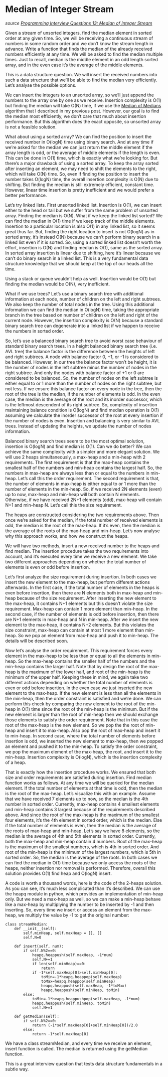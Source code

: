 # Median of Integer Stream

_source [Programming Interview Questions 13: Median of Integer Stream](http://www.ardendertat.com/2011/11/03/programming-interview-questions-13-median-of-integer-stream/)_

Given a stream of unsorted integers, find the median element in sorted order at any given time. So, we will be receiving a continuous stream of numbers in some random order and we don’t know the stream length in advance. Write a function that finds the median of the already received numbers efficiently at any time. We will be asked to find the median multiple times. Just to recall, median is the middle element in an odd length sorted array, and in the even case it’s the average of the middle elements.

This is a data structure question. We will insert the received numbers into such a data structure that we’ll be able to find the median very efficiently. Let’s analyse the possible options.

We can insert the integers to an unsorted array, so we’ll just append the numbers to the array one by one as we receive. Insertion complexity is O(1) but finding the median will take O(N) time, if we use the [Median of Medians](http://www.ardendertat.com/2011/10/27/programming-interview-questions-10-kth-largest-element-in-array/) algorithm that I described in my previous post. However, our goal is to find the median most efficiently, we don’t care that much about insertion performance. But this algorithm does the exact opposite, so unsorted array is not a feasible solution.

What about using a sorted array? We can find the position to insert the received number in O(logN) time using binary search. And at any time if we’re asked for the median we can just return the middle element if the array length is odd, or the average of middle elements if the length is even. This can be done in O(1) time, which is exactly what we’re looking for. But there’s a major drawback of using a sorted array. To keep the array sorted after inserting an element, we may need to shift the elements to the right, which will take O(N) time. So, even if finding the position to insert the number takes O(logN) time, the overall insertion complexity is O(N) due to shifting. But finding the median is still extremely efficient, constant time. However, linear time insertion is pretty inefficient and we would prefer a better performance.

Let’s try linked lists. First unsorted linked list. Insertion is O(1), we can insert either to the head or tail but we suffer from the same problem of unsorted array. Finding the median is O(N). What if we keep the linked list sorted? We can find the median in O(1) time if we keep track of the middle elements. Insertion to a particular location is also O(1) in any linked list, so it seems great thus far. But, finding the right location to insert is not O(logN) as in sorted array, it’s instead O(N) because we can’t perform binary search in a linked list even if it is sorted. So, using a sorted linked list doesn’t worth the effort, insertion is O(N) and finding median is O(1), same as the sorted array. In sorted array insertion is linear due to shifting, here it’s linear because we can’t do binary search in a linked list. This is a very fundamental data structure knowledge that we should keep at the top of our heads all the time.

Using a stack or queue wouldn’t help as well. Insertion would be O(1) but finding the median would be O(N), very inefficient.

What if we use trees? Let’s use a binary search tree with additional information at each node, number of children on the left and right subtrees. We also keep the number of total nodes in the tree. Using this additional information we can find the median in O(logN) time, taking the appropriate branch in the tree based on number of children on the left and right of the current node. However, the insertion complexity is O(N) because a standard binary search tree can degenerate into a linked list if we happen to receive the numbers in sorted order.

So, let’s use a balanced binary search tree to avoid worst case behaviour of standard binary search trees. In a height balanced binary search tree (i.e. AVL tree) the balance factor is the difference between the heights of left and right subtrees. A node with balance factor 0, +1, or -1 is considered to be balanced. However, in our tree the balance factor won’t be height, it is the number of nodes in the left subtree minus the number of nodes in the right subtree. And only the nodes with balance factor of +1 or 0 are considered to be balanced. So, the number of nodes on the left subtree is either equal to or 1 more than the number of nodes on the right subtree, but not less. If we ensure this balance factor on every node in the tree, then the root of the tree is the median, if the number of elements is odd. In the even case, the median is the average of the root and its inorder successor, which is the leftmost descendent of its right subtree. So, complexity of insertion maintaining balance condition is O(logN) and find median operation is O(1) assuming we calculate the inorder successor of the root at every insertion if the number of nodes is even. Insertion and balancing is very similar to AVL trees. Instead of updating the heights, we update the number of nodes information.

Balanced binary search trees seem to be the most optimal solution, insertion is O(logN) and find median is O(1). Can we do better? We can achieve the same complexity with a simpler and more elegant solution. We will use 2 heaps simultaneously, a max-heap and a min-heap with 2 requirements. The first requirement is that the max-heap contains the smallest half of the numbers and min-heap contains the largest half. So, the numbers in max-heap are always less than or equal to the numbers in min-heap. Let’s call this the order requirement. The second requirement is that, the number of elements in max-heap is either equal to or 1 more than the number of elements in the min-heap. So, if we received 2N elements (even) up to now, max-heap and min-heap will both contain N elements. Otherwise, if we have received 2N+1 elements (odd), max-heap will contain N+1 and min-heap N. Let’s call this the size requirement.

The heaps are constructed considering the two requirements above. Then once we’re asked for the median, if the total number of received elements is odd, the median is the root of the max-heap. If it’s even, then the median is the average of the roots of the max-heap and min-heap. Let’s now analyse why this approach works, and how we construct the heaps.

We will have two methods, insert a new received number to the heaps and find median. The insertion procedure takes the two requirements into account, and it’s executed every time we receive a new element. We take two different approaches depending on whether the total number of elements is even or odd before insertion.

Let’s first analyze the size requirement during insertion. In both cases we insert the new element to the max-heap, but perform different actions afterwards. In the first case, if the total number of elements in the heaps is even before insertion, then there are N elements both in max-heap and min-heap because of the size requirement. After inserting the new element to the max-heap, it contains N+1 elements but this doesn’t violate the size requirement. Max-heap can contain 1 more element than min-heap. In the second case, if the number of elements is odd before insertion, then there are N+1 elements in max-heap and N in min-heap. After we insert the new element to the max-heap, it contains N+2 elements. But this violates the size constraint, max-heap can contain at most 1 more element than min-heap. So we pop an element from max-heap and push it to min-heap. The details will be described soon.

Now let’s analyse the order requirement. This requirement forces every element in the max-heap to be less than or equal to all the elements in min-heap. So the max-heap contains the smaller half of the numbers and the min-heap contains the larger half. Note that by design the root of the max-heap is the maximum of the lower half, and root of the min-heap is the minimum of the upper half. Keeping these in mind, we again take two different actions depending on whether the total number of elements is even or odd before insertion. In the even case we just inserted the new element to the max-heap. If the new element is less than all the elements in the min-heap, then the order constraint is satisfied and we’re done. We can perform this check by comparing the new element to the root of the min-heap in O(1) time since the root of the min-heap is the minimum. But if the new element is larger than the root of min-heap then we should exchange those elements to satisfy the order requirement. Note that in this case the root of the max-heap is the new element. So we pop the the root of min-heap and insert it to max-heap. Also pop the root of max-heap and insert it to min-heap. In second case, where the total number of elements before insertion is odd, we inserted the new element to max-heap, then we popped an element and pushed it to the min-heap. To satisfy the order constraint, we pop the maximum element of the max-heap, the root, and insert it to the min-heap. Insertion complexity is O(logN), which is the insertion complexity of a heap.

That is exactly how the insertion procedure works. We ensured that both size and order requirements are satisfied during insertion. Find median function works as follows. At any time we will be queried for the median element. If the total number of elements at that time is odd, then the median is the root of the max-heap. Let’s visualize this with an example. Assume that we have received 7 elements up to now, so the median is the 4th number in sorted order. Currently, max-heap contains 4 smallest elements and min-heap contains 3 largest because of the requirements described above. And since the root of the max-heap is the maximum of the smallest four elements, it’s the 4th element in sorted order, which is the median. Else if the total number of elements is even, then the median is the average of the roots of max-heap and min-heap. Let’s say we have 8 elements, so the median is the average of 4th and 5th elements in sorted order. Currently, both the max-heap and min-heap contain 4 numbers. Root of the max-heap is the maximum of the smallest numbers, which is 4th in sorted order. And root of the min-heap is the minimum of the largest numbers, which is 5th in sorted order. So, the median is the average of the roots. In both cases we can find the median in O(1) time because we only access the roots of the heaps, neither insertion nor removal is performed. Therefore, overall this solution provides O(1) find heap and O(logN) insert.

A code is worth a thousand words, here is the code of the 2-heaps solution. As you can see, it’s much less complicated than it’s described. We can use the heapq module in python, which provides an implementation of min-heap only. But we need a max-heap as well, so we can make a min-heap behave like a max-heap by multiplying the number to be inserted by -1 and then inserting. So, every time we insert or access an element from the max-heap, we multiply the value by -1 to get the original number:

```
class streamMedian:
    def __init__(self):
        self.minHeap, self.maxHeap = [], []
        self.N=0

    def insert(self, num):
        if self.N%2==0:
            heapq.heappush(self.maxHeap, -1*num)
            self.N+=1
            if len(self.minHeap)==0:
                return
            if -1*self.maxHeap[0]>self.minHeap[0]:
                toMin=-1*heapq.heappop(self.maxHeap)
                toMax=heapq.heappop(self.minHeap)
                heapq.heappush(self.maxHeap, -1*toMax)
                heapq.heappush(self.minHeap, toMin)
        else:
            toMin=-1*heapq.heappushpop(self.maxHeap, -1*num)
            heapq.heappush(self.minHeap, toMin)
            self.N+=1

    def getMedian(self):
        if self.N%2==0:
            return (-1*self.maxHeap[0]+self.minHeap[0])/2.0
        else:
            return -1*self.maxHeap[0]
```

We have a class streamMedian, and every time we receive an element, insert function is called. The median is returned using the getMedian function.

This is a great interview question that tests data structure fundamentals in a subtle way.
